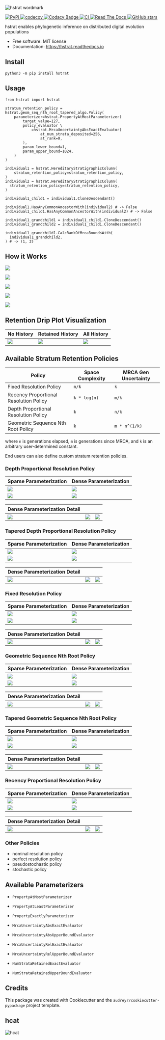 ![hstrat wordmark](docs/assets/hstrat-wordmark.png)

[
  ![PyPi](https://img.shields.io/pypi/v/hstrat.svg)
](https://pypi.python.org/pypi/hstrat)
[
  ![codecov](https://codecov.io/gh/mmore500/hstrat/branch/master/graph/badge.svg?token=JwMfFOpBBD)
](https://codecov.io/gh/mmore500/hstrat)
[
  ![Codacy Badge](https://app.codacy.com/project/badge/Grade/9ab14d415aa9458d97b4cf760b95f874)
](https://www.codacy.com/gh/mmore500/hstrat/dashboard)
[
  ![CI](https://github.com/mmore500/hstrat/actions/workflows/CI.yml/badge.svg)
](https://github.com/mmore500/hstrat/actions)
[
  ![Read The Docs](https://readthedocs.org/projects/hstrat/badge/?version=latest)
](https://hstrat.readthedocs.io/en/latest/?badge=latest)
[
  ![GitHub stars](https://img.shields.io/github/stars/mmore500/hstrat.svg?style=round-square&logo=github&label=Stars&logoColor=white)](https://github.com/mmore500/hstrat
)

hstrat enables phylogenetic inference on distributed digital evolution populations

* Free software: MIT license
* Documentation: <https://hstrat.readthedocs.io>

## Install

`python3 -m pip install hstrat`

## Usage

```python3
from hstrat import hstrat

stratum_retention_policy = hstrat.geom_seq_nth_root_tapered_algo.Policy(
    parameterizer=hstrat.PropertyAtMostParameterizer(
        target_value=127,
        policy_evaluator \
            =hstrat.MrcaUncertaintyAbsExactEvaluator(
                at_num_strata_deposited=256,
                at_rank=0,
        ),
        param_lower_bound=1,
        param_upper_bound=1024,
    )
)

individual1 = hstrat.HereditaryStratigraphicColumn(
    stratum_retention_policy=stratum_retention_policy,
)
individual2 = hstrat.HereditaryStratigraphicColumn(
  stratum_retention_policy=stratum_retention_policy,
)

individual1_child1 = individual1.CloneDescendant()

individual1.HasAnyCommonAncestorWith(individual2) # -> False
individual1_child1.HasAnyCommonAncestorWith(individual2) # -> False

individual1_grandchild1 = individual1_child1.CloneDescendant()
individual1_grandchild2 = individual1_child1.CloneDescendant()

individual1_grandchild1.CalcRankOfMrcaBoundsWith(
  individual1_grandchild2,
) # -> (1, 2)
```


## How it Works

![](docs/assets/bitstring_inference.png)

![](docs/assets/stratigraph_inference.png)

![](docs/assets/pruning.png)

![](docs/assets/pruning_intensity.png)

![](docs/assets/pruning_distribution.png)

## Retention Drip Plot Visualization

| No History | Retained History | All History |
|------------|------------------|-------------|
| ![](docs/assets/a=stratum_retention_dripplot+extant_history=False+extinct_history=False+extinct_placeholders=True+num_generations=256+policy=tapered-depth-proportional-resolution-stratum-retention-policy-resolution-4+ext=.gif) | ![](docs/assets/a=stratum_retention_dripplot+extant_history=True+extinct_history=False+extinct_placeholders=True+num_generations=256+policy=tapered-depth-proportional-resolution-stratum-retention-policy-resolution-4+ext=.gif) | ![](docs/assets/a=stratum_retention_dripplot+extant_history=True+extinct_history=True+extinct_placeholders=False+num_generations=256+policy=tapered-depth-proportional-resolution-stratum-retention-policy-resolution-4+ext=.gif) |

## Available Stratum Retention Policies

| Policy                                 | Space Complexity | MRCA Gen Uncertainty |
|----------------------------------------|------------------|----------------------|
| Fixed Resolution Policy                | `n/k`            | `k`                  |
| Recency Proportional Resolution Policy | `k * log(n)`     | `m/k`                |
| Depth Proportional Resolution Policy   | `k`              | `n/k`                |
| Geometric Sequence Nth Root Policy     | `k`              | `m * n^(1/k)`        |

where `n` is generations elapsed, `m` is generations since MRCA, and `k` is an arbitrary user-determined constant.

End users can also define custom stratum retention policies.

### Depth Proportional Resolution Policy

| Sparse Parameterization | Dense Parameterization |
|-------------------------|------------------------|
| ![](docs/assets/a=policy_panel_plot+num_generations=256+policy=depth-proportional-resolution-stratum-retention-policy-resolution-2+ext=.gif) | ![](docs/assets/a=policy_panel_plot+num_generations=256+policy=depth-proportional-resolution-stratum-retention-policy-resolution-8+ext=.gif) |
| ![](docs/assets/num_generations=256+policy=depth-proportional-resolution-stratum-retention-policy-resolution-2+viz=stratum-retention-dripplot+ext=.png) | ![](docs/assets/num_generations=256+policy=depth-proportional-resolution-stratum-retention-policy-resolution-8+viz=stratum-retention-dripplot+ext=.png) |

| Dense Parameterization Detail | | |
| ------------------------------|-|-|
| ![](docs/assets/num_generations=256+policy=depth-proportional-resolution-stratum-retention-policy-resolution-8+viz=strata-retained-num-lineplot+ext=.png) | ![](docs/assets/num_generations=256+policy=depth-proportional-resolution-stratum-retention-policy-resolution-8+viz=mrca-uncertainty-absolute-barplot+ext=.png) | ![](docs/assets/num_generations=256+policy=depth-proportional-resolution-stratum-retention-policy-resolution-8+viz=mrca-uncertainty-relative-barplot+ext=.png) |

### Tapered Depth Proportional Resolution Policy

| Sparse Parameterization | Dense Parameterization |
|-------------------------|------------------------|
| ![](docs/assets/a=policy_panel_plot+num_generations=256+policy=tapered-depth-proportional-resolution-stratum-retention-policy-resolution-1+ext=.gif) | ![](docs/assets/a=policy_panel_plot+num_generations=256+policy=tapered-depth-proportional-resolution-stratum-retention-policy-resolution-7+ext=.gif) |
| ![](docs/assets/num_generations=256+policy=tapered-depth-proportional-resolution-stratum-retention-policy-resolution-1+viz=stratum-retention-dripplot+ext=.png) | ![](docs/assets/num_generations=256+policy=tapered-depth-proportional-resolution-stratum-retention-policy-resolution-7+viz=stratum-retention-dripplot+ext=.png) |

| Dense Parameterization Detail | | |
| ------------------------------|-|-|
| ![](docs/assets/num_generations=256+policy=tapered-depth-proportional-resolution-stratum-retention-policy-resolution-7+viz=strata-retained-num-lineplot+ext=.png) | ![](docs/assets/num_generations=256+policy=tapered-depth-proportional-resolution-stratum-retention-policy-resolution-7+viz=mrca-uncertainty-absolute-barplot+ext=.png) | ![](docs/assets/num_generations=256+policy=tapered-depth-proportional-resolution-stratum-retention-policy-resolution-7+viz=mrca-uncertainty-relative-barplot+ext=.png) |

### Fixed Resolution Policy

| Sparse Parameterization | Dense Parameterization |
|-------------------------|------------------------|
| ![](docs/assets/a=policy_panel_plot+num_generations=256+policy=fixed-resolution-stratum-retention-policy-resolution-128+ext=.gif) | ![](docs/assets/a=policy_panel_plot+num_generations=256+policy=fixed-resolution-stratum-retention-policy-resolution-32+ext=.gif) |
| ![](docs/assets/num_generations=256+policy=fixed-resolution-stratum-retention-policy-resolution-128+viz=stratum-retention-dripplot+ext=.png) | ![](docs/assets/num_generations=256+policy=fixed-resolution-stratum-retention-policy-resolution-32+viz=stratum-retention-dripplot+ext=.png) |

| Dense Parameterization Detail | | |
| ------------------------------|-|-|
![](docs/assets/num_generations=256+policy=fixed-resolution-stratum-retention-policy-resolution-32+viz=strata-retained-num-lineplot+ext=.png) | ![](docs/assets/num_generations=256+policy=fixed-resolution-stratum-retention-policy-resolution-32+viz=mrca-uncertainty-absolute-barplot+ext=.png) | ![](docs/assets/num_generations=256+policy=fixed-resolution-stratum-retention-policy-resolution-32+viz=mrca-uncertainty-relative-barplot+ext=.png) |

### Geometric Sequence Nth Root Policy

| Sparse Parameterization | Dense Parameterization |
|-------------------------|------------------------|
| ![](docs/assets/a=policy_panel_plot+num_generations=256+policy=nth-root-geometric-sequence-stratum-retention-policy-degree-6-interspersal-2+ext=.gif) | ![](docs/assets/a=policy_panel_plot+num_generations=256+policy=nth-root-geometric-sequence-stratum-retention-policy-degree-1024-interspersal-2+ext=.gif) |
| ![](docs/assets/num_generations=256+policy=nth-root-geometric-sequence-stratum-retention-policy-degree-6-interspersal-2+viz=stratum-retention-dripplot+ext=.png) | ![](docs/assets/num_generations=256+policy=nth-root-geometric-sequence-stratum-retention-policy-degree-1024-interspersal-2+viz=stratum-retention-dripplot+ext=.png) |

| Dense Parameterization Detail | | |
| ------------------------------|-|-|
| ![](docs/assets/num_generations=256+policy=nth-root-geometric-sequence-stratum-retention-policy-degree-1024-interspersal-2+viz=strata-retained-num-lineplot+ext=.png) | ![](docs/assets/num_generations=256+policy=nth-root-geometric-sequence-stratum-retention-policy-degree-1024-interspersal-2+viz=mrca-uncertainty-absolute-barplot+ext=.png) | ![](docs/assets/num_generations=256+policy=nth-root-geometric-sequence-stratum-retention-policy-degree-1024-interspersal-2+viz=mrca-uncertainty-relative-barplot+ext=.png) |

### Tapered Geometric Sequence Nth Root Policy

| Sparse Parameterization | Dense Parameterization |
|-------------------------|------------------------|
| ![](docs/assets/a=policy_panel_plot+num_generations=256+policy=tapered-nth-root-geometric-sequence-stratum-retention-policy-degree-1-interspersal-2+ext=.gif) | ![](docs/assets/a=policy_panel_plot+num_generations=256+policy=tapered-nth-root-geometric-sequence-stratum-retention-policy-degree-4-interspersal-2+ext=.gif)
| ![](docs/assets/num_generations=256+policy=tapered-nth-root-geometric-sequence-stratum-retention-policy-degree-1-interspersal-2+viz=stratum-retention-dripplot+ext=.png) | ![](docs/assets/num_generations=256+policy=tapered-nth-root-geometric-sequence-stratum-retention-policy-degree-4-interspersal-2+viz=stratum-retention-dripplot+ext=.png) |

| Dense Parameterization Detail | | |
| ------------------------------|-|-|
| ![](docs/assets/num_generations=256+policy=tapered-nth-root-geometric-sequence-stratum-retention-policy-degree-4-interspersal-2+viz=strata-retained-num-lineplot+ext=.png) | ![](docs/assets/num_generations=256+policy=tapered-nth-root-geometric-sequence-stratum-retention-policy-degree-4-interspersal-2+viz=mrca-uncertainty-absolute-barplot+ext=.png) | ![](docs/assets/num_generations=256+policy=tapered-nth-root-geometric-sequence-stratum-retention-policy-degree-4-interspersal-2+viz=mrca-uncertainty-relative-barplot+ext=.png) |

### Recency Proportional Resolution Policy

| Sparse Parameterization | Dense Parameterization |
|-------------------------|------------------------|
| ![](docs/assets/a=policy_panel_plot+num_generations=256+policy=recency-proportional-resolution-stratum-retention-policy-resolution-0+ext=.gif) | ![](docs/assets/a=policy_panel_plot+num_generations=256+policy=recency-proportional-resolution-stratum-retention-policy-resolution-6+ext=.gif) |
| ![](docs/assets/num_generations=256+policy=recency-proportional-resolution-stratum-retention-policy-resolution-0+viz=stratum-retention-dripplot+ext=.png) | ![](docs/assets/num_generations=256+policy=recency-proportional-resolution-stratum-retention-policy-resolution-6+viz=stratum-retention-dripplot+ext=.png) |

| Dense Parameterization Detail | | |
| ------------------------------|-|-|
| ![](docs/assets/num_generations=256+policy=recency-proportional-resolution-stratum-retention-policy-resolution-6+viz=strata-retained-num-lineplot+ext=.png) | ![](docs/assets/num_generations=256+policy=recency-proportional-resolution-stratum-retention-policy-resolution-6+viz=mrca-uncertainty-absolute-barplot+ext=.png) |  ![](docs/assets/num_generations=256+policy=recency-proportional-resolution-stratum-retention-policy-resolution-6+viz=mrca-uncertainty-relative-barplot+ext=.png) |

### Other Policies

* nominal resolution policy
* perfect resolution policy
* pseudostochastic policy
* stochastic policy

## Available Parameterizers

* `PropertyAtMostParameterizer`
* `PropertyAtLeastParameterizer`
* `PropertyExactlyParameterizer`


* `MrcaUncertaintyAbsExactEvaluator`
* `MrcaUncertaintyAbsUpperBoundEvaluator`
* `MrcaUncertaintyRelExactEvaluator`
* `MrcaUncertaintyRelUpperBoundEvaluator`
* `NumStrataRetainedExactEvaluator`
* `NumStrataRetainedUpperBoundEvaluator`

## Credits

This package was created with Cookiecutter and the `audreyr/cookiecutter-pypackage` project template.

## hcat

![hcat](docs/assets/hcat-banner.png)
